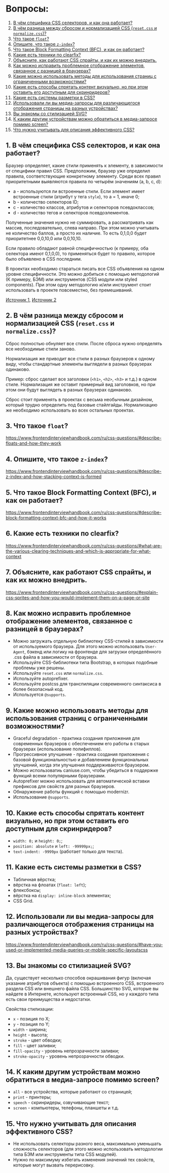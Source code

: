 # Вопросы:

1. [В чём специфика CSS селекторов, и как она работает?](#1-в-чём-специфика-css-селекторов-и-как-она-работает)
2. [В чём разница между сбросом и нормализацией CSS (`reset.css` и `normalize.css`)?](#2-в-чём-разница-между-сбросом-и-нормализацией-css-resetcss-и-normalizecss)
3. [Что такое `float`?](#3-что-такое-float)
4. [Опишите, что такое `z-index`?](#4-опишите-что-такое-z-index)
5. [Что такое Block Formatting Context (BFC), и как он работает?](#5-что-такое-block-formatting-context-bfc-и-как-он-работает)
6. [Какие есть техники по clearfix?](#6-какие-есть-техники-по-clearfix)
7. [Объясните, как работают CSS спрайты, и как их можно внедрить.](#7-объясните-как-работают-css-спрайты-и-как-их-можно-внедрить)
8. [Как можно исправить проблемное отображение элементов, связанное с разницей в браузерах?](#8-как-можно-исправить-проблемное-отображение-элементов-связанное-с-разницей-в-браузерах)
9. [Какие можно использовать методы для использования страниц с ограниченными возможностями?](#9-какие-можно-использовать-методы-для-использования-страниц-с-ограниченными-возможностями)
10. [Какие есть способы спрятать контент визуально, но при этом оставить его доступным для скринридеров?](#10-какие-есть-способы-спрятать-контент-визуально-но-при-этом-оставить-его-доступным-для-скринридеров)
11. [Какие есть системы разметки в CSS?](#11-какие-есть-системы-разметки-в-css)
12. [Использовали ли вы медиа-запросы для различающегося отображения страницы на разных устройствах?](#12-использовали-ли-вы-медиа-запросы-для-различающегося-отображения-страницы-на-разных-устройствах)
13. [Вы знакомы со стилизацией SVG?](#13-вы-знакомы-со-стилизацией-svg)
14. [К каким другим устройствам можно обратиться в медиа-запросе помимо screen?](#14-к-каким-другим-устройствам-можно-обратиться-в-медиа-запросе-помимо-screen)
15. [Что нужно учитывать для описания эффективного CSS?](#15-что-нужно-учитывать-для-описания-эффективного-css)

## 1. В чём специфика CSS селекторов, и как она работает?

Браузер определяет, какие стили применять к элементу, в зависимости от специфики правил CSS. Предположим, браузер уже определил правила, соответствующие конкретному элементу. Среди всех правил приоритетными выявляются правила по четырём значениям (a, b, c, d):
- a - используются ли встроенные стили. Если элемент имеет встроенные стили (атрибут у тега `style`), то a = 1, иначе 0;
- b - количество селекторов ID;
- c - количество классов, атрибутов и селекторов псевдоклассов;
- d - количество тегов и селекторов псевдоэлементов.

Полученные значения нужно не суммировать, а рассматривать как массив, последовательно, слева направо. При этом можно учитывать не количество баллов, а просто их наличие. То есть 0,1,0,0 будет приоритетнее 0,0,10,0 или 0,0,10,10.

Если правило обладают равной специфичностью (к примеру, оба селектора имеют 0,1,0,0), то применяться будет то правило, которое было объявлено в CSS последним.

В проектах необходимо стараться писать все CSS объявления на одном уровне специфичности. Это можно добиться с помощью методологий (К примеру, БЭМ) или инструментов (CSS модули или styled components). При этом одну методологию и/или инструмент стоит использовать в проекте повсеместно, без премешиваний.

[Источник 1](https://www.smashingmagazine.com/2007/07/css-specificity-things-you-should-know/), [Источник 2](https://www.sitepoint.com/web-foundations/specificity/)

## 2. В чём разница между сбросом и нормализацией CSS (`reset.css` и `normalize.css`)?

Сброс полностью обнуляет все стили. После сброса нужно определять все необходимые стили заново.

Нормализация же приводит все стили в разных браузеров к одному виду, чтобы стандартные элементы выглядели в разных браузерах одинаково.

Пример: сброс сделает все заголовки (`<h1>`, `<h2>`, `<h3>` и т.д.) в одном стиле. Нормализация же оставит примерный вид заголовков, но при этом они будут выглядеть в разных браузерах одинаково.

Сброс стоит применять в проектах с весьма необычным дизайном, который трудно определить под базовые стайлгайды. Нормализацию же необходимо использовать во всех остальных проектах.

## 3. Что такое `float`?

https://www.frontendinterviewhandbook.com/ru/css-questions/#describe-floats-and-how-they-work

## 4. Опишите, что такое `z-index`?

https://www.frontendinterviewhandbook.com/ru/css-questions/#describe-z-index-and-how-stacking-context-is-formed

## 5. Что такое Block Formatting Context (BFC), и как он работает?

https://www.frontendinterviewhandbook.com/ru/css-questions/#describe-block-formatting-context-bfc-and-how-it-works

## 6. Какие есть техники по clearfix?

https://www.frontendinterviewhandbook.com/ru/css-questions/#what-are-the-various-clearing-techniques-and-which-is-appropriate-for-what-context

## 7. Объясните, как работают CSS спрайты, и как их можно внедрить.

https://www.frontendinterviewhandbook.com/ru/css-questions/#explain-css-sprites-and-how-you-would-implement-them-on-a-page-or-site

## 8. Как можно исправить проблемное отображение элементов, связанное с разницей в браузерах?

- Можно загружать отдельную библиотеку CSS-стилей в зависимости от используемого браузера. Для этого можно использовать `User-Agent`, бэкенд или логику на фронтенде для загрузки определённого .css файла в зависимости от браузера.
- Используйте CSS-библиотеки типа Bootstrap, в которых подобные проблемы уже решены.
- Используйте `reset.css` или `normalize.css`.
- Используйте autoprefixer.
- Используйте postcss для транспиляции современного синтаксиса в более безопасный код.
- Используется `@supports`.

## 9. Какие можно использовать методы для использования страниц с ограниченными возможностями?

- Graceful degradation - практика создания приложения для современных браузеров с обеспечением его работы в старых браузерах (использование полифиллов).
- Прогрессивное улучшение - практика создания приложения с базовой функциональностью и добавлением функциональных улучшений, когда эти улучшения поддерживаются браузером.
- Можно использоватиь caniuse.com, чтобы убедиться в поддержке функций всеми популярными браузерами.
- Autoprefixer можно использовать для автоматической вставки префиксов для свойств для разных браузеров.
- Обнаружение работы функций с помощью modernizr.
- Использование `@supports`.

## 10. Какие есть способы спрятать контент визуально, но при этом оставить его доступным для скринридеров?

- `width: 0;` и `height: 0;`;
- `position: absolute` и `left: -99999px;`;
- `text-indent: -9999px` (работает только для текста).

## 11. Какие есть системы разметки в CSS?

- Табличная вёрстка;
- вёрстка на флоатах (`float: left`);
- флексбоксы;
- вёрстка на `display: inline-block` элементах;
- CSS Grid.

## 12. Использовали ли вы медиа-запросы для различающегося отображения страницы на разных устройствах?

https://www.frontendinterviewhandbook.com/ru/css-questions/#have-you-used-or-implemented-media-queries-or-mobile-specific-layoutscss

## 13. Вы знакомы со стилизацией SVG?

Да, существует несколько способов окрашивания фигур (включая указание атрибутов объекта) с помощью встроенного CSS, встроенного раздела CSS или внешнего файла CSS. Большинство SVG, которые вы найдете в Интернете, используют встроенный CSS, но у каждого типа есть свои преимущества и недостатки.

Свойства стилизации:
- `x` - позиция по X;
- `y` - позиция по Y;
- `width` - ширина;
- `height` - высота;
- `stroke` - цвет обводки;
- `fill` - цвет заливки;
- `fill-opacity` - уровень непрозрачности заливки;
- `stroke-opacity` - уровень непрозрачности обводки.

## 14. К каким другим устройствам можно обратиться в медиа-запросе помимо screen?

- `all` - все устройства, которые работают со страницей;
- `print` - принтеры;
- `speech` - скринридеры, озвучивающие текст;
- `screen` - компьютеры, телефоны, планшеты и т.д.

## 15. Что нужно учитывать для описания эффективного CSS?

- Не использовать селекторы разного веса, максимально уменьшать сложность селекторов (для этого можно использовать методологии типа БЭМ или инструменты типа CSS модулей).
- Нужно по максимуму избегать изменения значений тех свойств, которые могут вызвать перерисовку.
